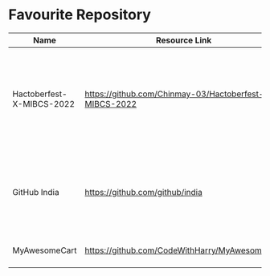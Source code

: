 # Favourite Repository
Name | Resource Link | Information
------ | ------- | --------------
Hactoberfest-X-MIBCS-2022 |https://github.com/Chinmay-03/Hactoberfest-X-MIBCS-2022 | Hactoberfest X MIBCS 2022 repo for students to contribute in open source projects within campus
GitHub India |https://github.com/github/india | GitHub resources and information for the developer community in India 
MyAwesomeCart|https://github.com/CodeWithHarry/MyAwesomeCart| A Django E commerce website.

